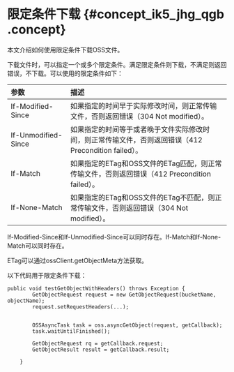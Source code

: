 # 限定条件下载 {#concept_ik5_jhg_qgb .concept}

本文介绍如何使用限定条件下载OSS文件。

下载文件时，可以指定一个或多个限定条件。满足限定条件则下载，不满足则返回错误，不下载。可以使用的限定条件如下：

|参数|描述|
|:-|:-|
|If-Modified-Since|如果指定的时间早于实际修改时间，则正常传输文件，否则返回错误（304 Not modified）。|
|If-Unmodified-Since|如果指定的时间等于或者晚于文件实际修改时间，则正常传输文件，否则返回错误（412 Precondition failed）。|
|If-Match|如果指定的ETag和OSS文件的ETag匹配，则正常传输文件，否则返回错误（412 Precondition failed）。|
|If-None-Match|如果指定的ETag和OSS文件的ETag不匹配，则正常传输文件，否则返回错误（304 Not modified）。|

If-Modified-Since和If-Unmodified-Since可以同时存在。If-Match和If-None-Match可以同时存在。

ETag可以通过ossClient.getObjectMeta方法获取。

以下代码用于限定条件下载：

```
public void testGetObjectWithHeaders() throws Exception {
        GetObjectRequest request = new GetObjectRequest(bucketName, objectName);
        request.setRequestHeaders(...);
        

        OSSAsyncTask task = oss.asyncGetObject(request, getCallback);
        task.waitUntilFinished();

        GetObjectRequest rq = getCallback.request;
        GetObjectResult result = getCallback.result;
        
    }
```

